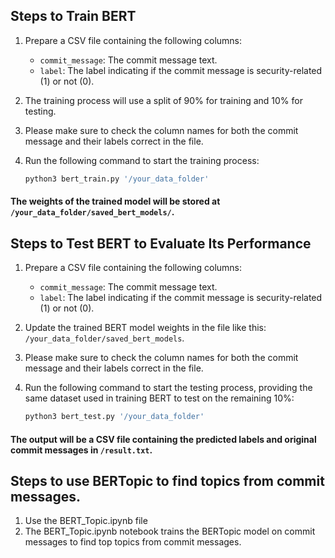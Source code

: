 

## Steps to Train BERT

1. Prepare a CSV file containing the following columns:
    - `commit_message`: The commit message text.
    - `label`: The label indicating if the commit message is security-related (1) or not (0).
2. The training process will use a split of 90% for training and 10% for testing.
3. Please make sure to check the column names for both the commit message and their labels correct in the file.
4. Run the following command to start the training process:

    ```bash
    python3 bert_train.py '/your_data_folder'
    ```

#### The weights of the trained model will be stored at `/your_data_folder/saved_bert_models/`.

## Steps to Test BERT to Evaluate Its Performance

1. Prepare a CSV file containing the following columns:
    - `commit_message`: The commit message text.
    - `label`: The label indicating if the commit message is security-related (1) or not (0).
2. Update the trained BERT model weights in the file like this: `/your_data_folder/saved_bert_models`.
3. Please make sure to check the column names for both the commit message and their labels correct in the file.
4. Run the following command to start the testing process, providing the same dataset used in training BERT to test on the remaining 10%:

    ```bash
    python3 bert_test.py '/your_data_folder'
    ```

#### The output will be a CSV file containing the predicted labels and original commit messages in `/result.txt`.


## Steps to use BERTopic to find topics from commit messages.

1. Use the BERT_Topic.ipynb file
2. The BERT_Topic.ipynb notebook trains the BERTopic model on commit messages to find top topics from commit messages.
